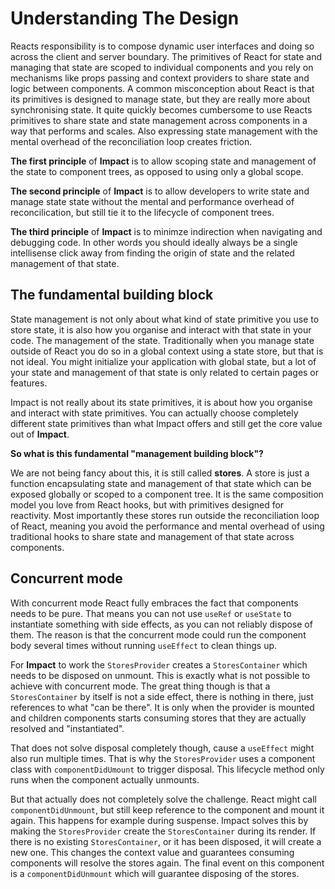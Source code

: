 # Understanding The Design

Reacts responsibility is to compose dynamic user interfaces and doing so across the client and server boundary. The primitives of React for state and managing that state are scoped to individual components and you rely on mechanisms like props passing and context providers to share state and logic between components. A common misconception about React is that its primitives is designed to manage state, but they are really more about synchronising state. It quite quickly becomes cumbersome to use Reacts primitives to share state and state management across components in a way that performs and scales. Also expressing state management with the mental overhead of the reconciliation loop creates friction.

**The first principle** of **Impact** is to allow scoping state and management of the state to component trees, as opposed to using only a global scope.

**The second principle** of **Impact** is to allow developers to write state and manage state state without the mental and performance overhead of reconcilication, but still tie it to the lifecycle of component trees.

**The third principle** of **Impact** is to minimze indirection when navigating and debugging code. In other words you should ideally always be a single intellisense click away from finding the origin of state and the related management of that state.

## The fundamental building block

State management is not only about what kind of state primitive you use to store state, it is also how you organise and interact with that state in your code. The management of the state. Traditionally when you manage state outside of React you do so in a global context using a state store, but that is not ideal. You might initialize your application with global state, but a lot of your state and management of that state is only related to certain pages or features.

Impact is not really about its state primitives, it is about how you organise and interact with state primitives. You can actually choose completely different state primitives than what Impact offers and still get the core value out of **Impact**.

**So what is this fundamental "management building block"?**

We are not being fancy about this, it is still called **stores**. A store is just a function encapsulating state and management of that state which can be exposed globally or scoped to a component tree. It is the same composition model you love from React hooks, but with primitives designed for reactivity. Most importantly these stores run outside the reconciliation loop of React, meaning you avoid the performance and mental overhead of using traditional hooks to share state and management of that state across components.

## Concurrent mode

With concurrent mode React fully embraces the fact that components needs to be pure. That means you can not use `useRef` or `useState` to instantiate something with side effects, as you can not reliably dispose of them. The reason is that the concurrent mode could run the component body several times without running `useEffect` to clean things up.

For **Impact** to work the `StoresProvider` creates a `StoresContainer` which needs to be disposed on unmount. This is exactly what is not possible to achieve with concurrent mode. The great thing though is that a `StoresContainer` by itself is not a side effect, there is nothing in there, just references to what "can be there". It is only when the provider is mounted and children components starts consuming stores that they are actually resolved and "instantiated".

That does not solve disposal completely though, cause a `useEffect` might also run multiple times. That is why the `StoresProvider` uses a component class with `componentDidUmount` to trigger disposal. This lifecycle method only runs when the component actually unmounts.

But that actually does not completely solve the challenge. React might call `componentDidUnmount`, but still keep reference to the component and mount it again. This happens for example during suspense. Impact solves this by making the `StoresProvider` create the `StoresContainer` during its render. If there is no existing `StoresContainer`, or it has been disposed, it will create a new one. This changes the context value and guarantees consuming components will resolve the stores again. The final event on this component is a `componentDidUnmount` which will guarantee disposing of the stores.

